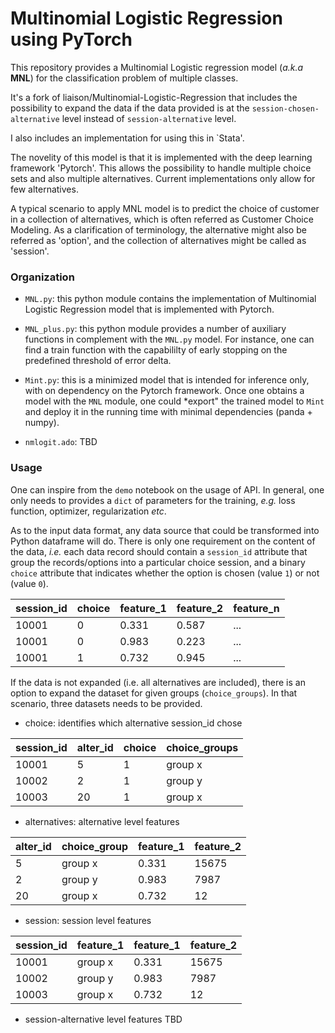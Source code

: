 # Multinomial Logistic Regression using PyTorch

This repository provides a Multinomial Logistic regression model (*a.k.a* **MNL**) for the classification problem of multiple classes.

It's a fork of liaison/Multinomial-Logistic-Regression that includes the possibility to expand the data if the data provided is at the `session-chosen-alternative` level instead of `session-alternative` level.

I also includes an implementation for using this in `Stata'.

The novelity of this model is that it is implemented with the deep learning framework 'Pytorch'. This allows the possibility to handle multiple choice sets and also multiple alternatives. Current implementations only allow for few alternatives.

A typical scenario to apply MNL model is to predict the choice of customer in a collection of alternatives, which is often referred as Customer Choice Modeling. As a clarification of terminology, the alternative might also be referred as 'option', and the collection of alternatives might be called as 'session'.


### Organization

- `MNL.py`: this python module contains the implementation of Multinomial Logistic Regression model that is implemented with Pytorch.

- `MNL_plus.py`: this python module provides a number of auxiliary functions in complement with the `MNL.py` model. For instance, one can find a train function with the capabililty of early stopping on the predefined threshold of error delta.

- `Mint.py`: this is a minimized model that is intended for inference only, with on dependency on the Pytorch framework. Once one obtains a model with the `MNL` module, one could *export" the trained model to `Mint` and deploy it in the running time with minimal dependencies (panda + numpy).

- `nmlogit.ado`: TBD

### Usage

One can inspire from the `demo` notebook on the usage of API. In general, one only needs to provides a `dict` of parameters for the training, *e.g.* loss function, optimizer, regularization *etc*.

As to the input data format, any data source that could be transformed into Python dataframe will do. There is only one requirement on the content of the data, *i.e.* each data record should contain a `session_id` attribute that group the records/options into a particular choice session, and a binary `choice` attribute that indicates whether the option is chosen (value `1`) or not (value `0`).

| session_id |  choice |  feature_1 | feature_2 | feature_n|
| -----------| --------| -----------| ----------| ---------|
|   10001    |    0    |   0.331    | 0.587     |  ...     |
|   10001    |    0    |   0.983    | 0.223     |  ...     |
|   10001    |    1    |   0.732    | 0.945     |  ...     |

If the data is not expanded (i.e. all alternatives are included), there is an option to expand the dataset for given groups (`choice_groups`). In that scenario, three datasets needs to be provided.

- choice: identifies which alternative session_id chose

| session_id |  alter_id |  choice  | choice_groups |
| -----------| --------- | -------- | ------------- |
|   10001    |    5      |   1      |   group x     |
|   10002    |    2      |   1      |   group y     |  
|   10003    |    20     |   1      |   group x     |

- alternatives: alternative level features

| alter_id | choice_group |  feature_1 | feature_2 |
| -------- | ------------ | ---------- | --------- |
|   5      |    group x   |   0.331    | 15675     |
|   2      |    group y   |   0.983    | 7987      |
|   20     |    group x   |   0.732    | 12        |

- session: session level features

| session_id | feature_1 |  feature_1 | feature_2 |
| ---------- | --------- | ---------- | --------- |
|   10001    | group x   |   0.331    | 15675     |
|   10002    | group y   |   0.983    | 7987      |
|   10003    | group x   |   0.732    | 12        |

- session-alternative level features
  TBD
